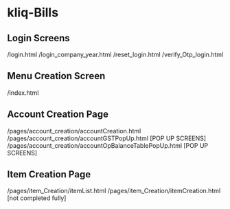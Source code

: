 # kliq-Bills

## Login Screens
/login.html
/login_company_year.html
/reset_login.html
/verify_Otp_login.html

## Menu Creation Screen
/index.html

## Account Creation Page
/pages/account_creation/accountCreation.html
/pages/account_creation/accountGSTPopUp.html [POP UP SCREENS]
/pages/account_creation/accountOpBalanceTablePopUp.html [POP UP SCREENS]

## Item Creation Page
/pages/item_Creation/itemList.html
/pages/item_Creation/itemCreation.html [not completed fully]
